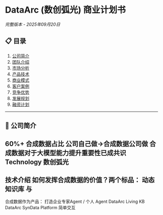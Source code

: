 # DataArc (数创弧光) 商业计划书

*完整版本 - 2025年09月20日*

## 📋 目录

1. [公司简介](#公司简介)
2. [团队介绍](#团队介绍)
3. [市场分析](#市场分析)
4. [产品技术](#产品技术)
5. [商业模式](#商业模式)
6. [客户案例](#客户案例)
7. [竞争优势](#竞争优势)
8. [发展规划](#发展规划)
9. [融资计划](#融资计划)

---

## 🏢 公司简介

60%+
合成数据占比
公司自己做-&gt;合成数据公司做
合成数据对于大模型能力提升重要性已成共识
Technology
数创弧光
-
技术介绍
如何发挥合成数据的价值？两个标品：
动态知识库
与
--
合成数据作为产品：
打造企业专家Agent
/
个人
Agent
DataArc Living KB
DataArc SynData Platform
简单交互

